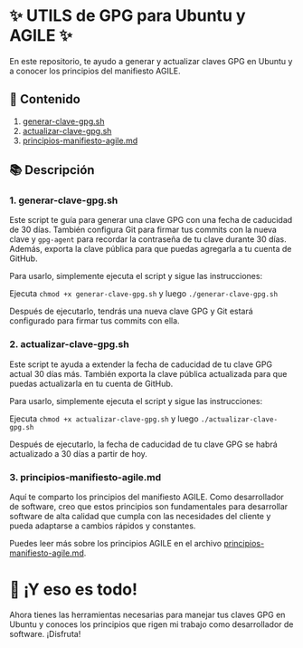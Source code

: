 # ✨ UTILS de GPG para Ubuntu y AGILE ✨

En este repositorio, te ayudo a generar y actualizar claves GPG en Ubuntu y a conocer los principios del manifiesto AGILE.

## 💼 Contenido

1. [generar-clave-gpg.sh](GPG/generar-clave-gpg.sh)
2. [actualizar-clave-gpg.sh](GPG/actualizar-clave-gpg.sh)
3. [principios-manifiesto-agile.md](AGILE/principios-manifiesto-agile.md)

## 📚 Descripción

### 1. generar-clave-gpg.sh

Este script te guía para generar una clave GPG con una fecha de caducidad de 30 días. También configura Git para firmar tus commits con la nueva clave y `gpg-agent` para recordar la contraseña de tu clave durante 30 días. Además, exporta la clave pública para que puedas agregarla a tu cuenta de GitHub.

Para usarlo, simplemente ejecuta el script y sigue las instrucciones:

Ejecuta `chmod +x generar-clave-gpg.sh` y luego `./generar-clave-gpg.sh`

Después de ejecutarlo, tendrás una nueva clave GPG y Git estará configurado para firmar tus commits con ella.

### 2. actualizar-clave-gpg.sh

Este script te ayuda a extender la fecha de caducidad de tu clave GPG actual 30 días más. También exporta la clave pública actualizada para que puedas actualizarla en tu cuenta de GitHub.

Para usarlo, simplemente ejecuta el script y sigue las instrucciones:

Ejecuta `chmod +x actualizar-clave-gpg.sh` y luego `./actualizar-clave-gpg.sh`

Después de ejecutarlo, la fecha de caducidad de tu clave GPG se habrá actualizado a 30 días a partir de hoy.

### 3. principios-manifiesto-agile.md

Aquí te comparto los principios del manifiesto AGILE. Como desarrollador de software, creo que estos principios son fundamentales para desarrollar software de alta calidad que cumpla con las necesidades del cliente y pueda adaptarse a cambios rápidos y constantes.

Puedes leer más sobre los principios AGILE en el archivo [principios-manifiesto-agile.md](AGILE/principios-manifiesto-agile.md).

# 🎉 ¡Y eso es todo!

Ahora tienes las herramientas necesarias para manejar tus claves GPG en Ubuntu y conoces los principios que rigen mi trabajo como desarrollador de software. ¡Disfruta!
